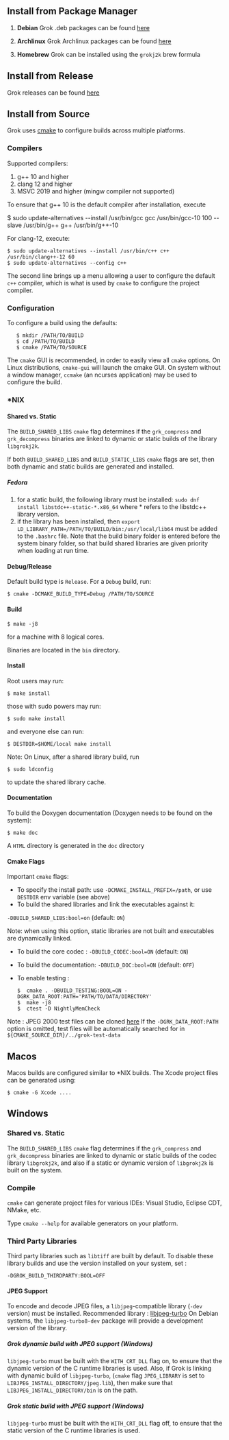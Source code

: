 ## Install from Package Manager

1. **Debian** Grok .deb packages can be found [here](https://tracker.debian.org/pkg/libgrokj2k)

1. **Archlinux** Grok Archlinux packages can be found [here](https://aur.archlinux.org/packages/grok-jpeg2000/)

1. **Homebrew** Grok can be installed using the `grokj2k` brew formula

## Install from Release

Grok releases can be found [here](https://github.com/GrokImageCompression/grok/releases)

## Install from Source

Grok uses [cmake](www.cmake.org) to configure builds across multiple platforms.

### Compilers

Supported compilers:

1. g++ 10 and higher
1. clang 12 and higher
1. MSVC 2019 and higher (mingw compiler not supported)

To ensure that g++ 10 is the default compiler after installation, execute

$ sudo update-alternatives --install /usr/bin/gcc gcc /usr/bin/gcc-10 100 --slave /usr/bin/g++ g++ /usr/bin/g++-10

For clang-12, execute:

```
$ sudo update-alternatives --install /usr/bin/c++ c++ /usr/bin/clang++-12 60
$ sudo update-alternatives --config c++
```

The second line brings up a menu allowing a user to configure the default `c++` compiler, which is
what is used by `cmake` to configure the project compiler.

### Configuration

To configure a build using the defaults:

```
   $ mkdir /PATH/TO/BUILD
   $ cd /PATH/TO/BUILD
   $ cmake /PATH/TO/SOURCE
```

The `cmake` GUI is recommended, in order to easily view all `cmake` options.
On Linux distributions, `cmake-gui` will launch the cmake GUI.
On system without a window manager, `ccmake` (an ncurses application)
may be used to configure the build.


### *NIX

#### Shared vs. Static

The `BUILD_SHARED_LIBS` `cmake` flag determines if the `grk_compress`
and `grk_decompress` binaries are linked to dynamic or static builds
of the library `libgrokj2k`.

If both `BUILD_SHARED_LIBS` and `BUILD_STATIC_LIBS` `cmake` flags are set,
then both dynamic and static builds are generated and installed.

##### Fedora

1. for a static build, the following library must be installed:
`sudo dnf install libstdc++-static-*.x86_64`
where * refers to the libstdc++ library version.
1. if the library has been installed, then
`export LD_LIBRARY_PATH=/PATH/TO/BUILD/bin:/usr/local/lib64`
must be added to the `.bashrc` file. Note that the build binary folder is
entered before the system binary folder, so that build shared libraries
are given priority when loading at run time.

#### Debug/Release

Default build type is `Release`. For a `Debug` build, run:

`$ cmake -DCMAKE_BUILD_TYPE=Debug /PATH/TO/SOURCE`

#### Build

`$ make -j8`

for a machine with 8 logical cores.

Binaries are located in the `bin` directory.

#### Install

Root users may run:

`$ make install`

those with sudo powers may run:

`$ sudo make install`

and everyone else can run:

`$ DESTDIR=$HOME/local make install`

Note: On Linux, after a shared library build, run

`$ sudo ldconfig`

to update the shared library cache.

#### Documentation

To build the Doxygen documentation (Doxygen needs to be found on the system):

`$ make doc`

A `HTML` directory is generated in the `doc` directory

#### Cmake Flags

Important `cmake` flags:

* To specify the install path: use `-DCMAKE_INSTALL_PREFIX=/path`, or use `DESTDIR` env variable (see above)
* To build the shared libraries and link the executables against it:

 `-DBUILD_SHARED_LIBS:bool=on` (default: `ON`)

  Note: when using this option, static libraries are not built and executables are dynamically linked.
* To build the core codec : `-DBUILD_CODEC:bool=ON` (default: `ON`)
* To build the documentation: `-DBUILD_DOC:bool=ON` (default: `OFF`)
* To enable testing :

      $  cmake . -DBUILD_TESTING:BOOL=ON -DGRK_DATA_ROOT:PATH='PATH/TO/DATA/DIRECTORY'
      $  make -j8
      $  ctest -D NightlyMemCheck

Note : JPEG 2000 test files can be cloned
[here](https://github.com/GrokImageCompression/grok-test-data.git)
If the `-DGRK_DATA_ROOT:PATH` option is omitted,
test files will be automatically searched for in
`${CMAKE_SOURCE_DIR}/../grok-test-data`


## Macos

Macos builds are configured similar to *NIX builds.
The Xcode project files can be generated using:

`$ cmake -G Xcode ....`


## Windows

### Shared vs. Static

The `BUILD_SHARED_LIBS` `cmake` flag determines if the `grk_compress` and `grk_decompress`
binaries are linked to dynamic or static builds of the codec library `libgrokj2k`,
and also if a static or dynamic version of `libgrokj2k` is built on the system.


### Compile

`cmake` can generate project files for various IDEs: Visual Studio, Eclipse CDT, NMake, etc.

Type `cmake --help` for available generators on your platform.

### Third Party Libraries

Third party libraries such as `libtiff` are built by default. To disable
these library builds and use the version installed on your system, set :

  `-DGROK_BUILD_THIRDPARTY:BOOL=OFF`

#### JPEG Support

To encode and decode JPEG files, a `libjpeg`-compatible library
(`-dev` version) must be installed.
Recommended library : [libjpeg-turbo](https://github.com/libjpeg-turbo/libjpeg-turbo)
On Debian systems, the `libjpeg-turbo8-dev` package will provide a development
version of the library.

##### Grok dynamic build with JPEG support (Windows)

`libjpeg-turbo` must be built with the `WITH_CRT_DLL` flag on, to ensure that the dynamic version of the C runtime libraries is used. Also, if Grok is linking with dynamic build of `libjpeg-turbo`, (`cmake` flag `JPEG_LIBRARY` is set to `LIBJPEG_INSTALL_DIRECTORY/jpeg.lib`), then make sure that `LIBJPEG_INSTALL_DIRECTORY/bin` is on the path.

##### Grok static build with JPEG support (Windows)

`libjpeg-turbo` must be built with the `WITH_CRT_DLL` flag off, to ensure that the static version of the C runtime libraries is used.
